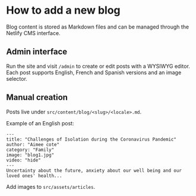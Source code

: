 # How to add a new blog

Blog content is stored as Markdown files and can be managed through the Netlify CMS interface.

## Admin interface

Run the site and visit `/admin` to create or edit posts with a WYSIWYG editor. Each post supports English, French and Spanish versions and an image selector.

## Manual creation

Posts live under `src/content/blog/<slug>/<locale>.md`.

Example of an English post:

```
---
title: "Challenges of Isolation during the Coronavirus Pandemic"
author: "Aimee cote"
category: "Family"
image: "blog1.jpg"
video: "hide"
---
Uncertainty about the future, anxiety about our well being and our loved ones' health...
```

Add images to `src/assets/articles`.
